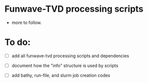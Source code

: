 # Funwave-TVD processing scripts #

- more to follow.


# To do:
  - [ ] add all funwave-tvd processing scripts and dependencies
  - [ ] document how the "info" structure is used by scripts
  - [ ] add bathy, run-file, and slurm job creation codes

